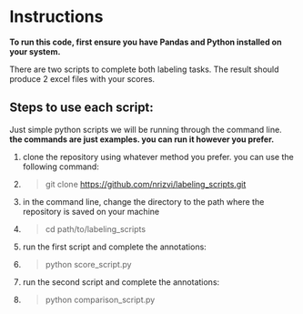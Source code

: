 # Instructions



**To run this code, first ensure you have Pandas and Python installed on your system.**

There are two scripts to complete both labeling tasks. The result should produce 2 excel files with your scores.

## Steps to use each script:
Just simple python scripts we will be running through the command line. **the commands are just examples. you can run it however you prefer.**
1. clone the repository using whatever method you prefer. you can use the following command:
2. > git clone https://github.com/nrizvi/labeling_scripts.git
3. in the command line, change the directory to the path where the repository is saved on your machine
4.  > cd path/to/labeling_scripts 
5.  run the first script and complete the annotations:
6.  > python score_script.py
7. run the second script and complete the annotations:
8. > python comparison_script.py

